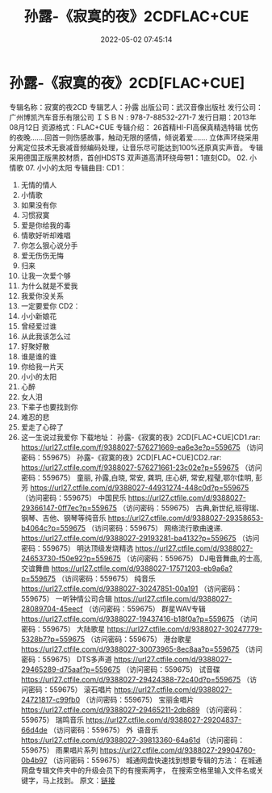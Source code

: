 ﻿---
title: 孙露-《寂寞的夜》2CDFLAC+CUE
date: 2022-05-02 07:45:14
categories: APE、FLAC、MP3
tags: 华语中文
---
# 孙露-《寂寞的夜》2CD[FLAC+CUE]

专辑名称：寂寞的夜2CD
专辑艺人：孙露
出版公司：武汉音像出版社
发行公司：广州博凯汽车音乐有限公司
ＩＳＢＮ :
978-7-88532-271-7
发行日期：2013年08月12日
资源格式：FLAC+CUE
专辑介绍：
26首精HI-FI高保真精选特辑
忧伤的夜晚.......回首一则伤感故事，触动无限的感情，倾说着爱.......
立体声环绕采用分离定位技术无衰减音频编码处理，让音乐尽可能达到100%还原真实声音。
专辑采用德国正版黑胶材质，首创HDSTS
双声道高清环绕母带1：1直刻CD。
02. 小情歌
07. 小小的太阳
专辑曲目:
CD1：
01. 无情的情人
02. 小情歌
03. 如果没有你
04. 习惯寂寞
05. 爱是你给我的毒
06. 情歌好听却难唱
07. 你怎么狠心说分手
08. 爱无伤伤无悔
09. 归来
10. 让我一次爱个够
11. 为什么就是不爱我
12. 我爱你没关系
13. 一定要爱你
CD2：
01. 小小新娘花
02. 曾经爱过谁
03. 从此我该怎么过
04. 好聚好散
05. 谁是谁的谁
06. 你给我一片天
07. 小小的太阳
08. 心醉
09. 女人泪
10. 下辈子也要找到你
11. 难忍的悲
12. 爱走了心碎了
13. 这一生说过我爱你
下载地址：
孙露-《寂寞的夜》2CD[FLAC+CUE]CD1.rar: https://url27.ctfile.com/f/9388027-576271669-ea6e3e?p=559675
（访问密码：559675）
孙露-《寂寞的夜》2CD[FLAC+CUE]CD2.rar: https://url27.ctfile.com/f/9388027-576271661-23c02e?p=559675
（访问密码：559675）
童丽, 孙露,白晓, 常安, 龚玥, 庄心妍, 常安,程璧,鄂尔佳明, 彭芳
https://url27.ctfile.com/d/9388027-44931274-448c0d?p=559675
（访问密码：559675）
中国民乐
https://url27.ctfile.com/d/9388027-29366147-0ff7ec?p=559675
（访问密码：559675）
古典,新世纪,班得瑞、钢琴、吉他、钢琴等纯音乐
https://url27.ctfile.com/d/9388027-29358653-b4064c?p=559675
（访问密码：559675）
网络流行歌曲速递.
https://url27.ctfile.com/d/9388027-29193281-ba4132?p=559675
（访问密码：559675）
明达顶级发烧精选
https://url27.ctfile.com/d/9388027-24653730-f50e92?p=559675
（访问密码：559675）
DJ电音舞曲,的士高, 交谊舞曲
https://url27.ctfile.com/d/9388027-17571203-eb9a6a?p=559675
（访问密码：559675）
纯音乐
https://url27.ctfile.com/d/9388027-30247851-00a191
（访问密码：559675）
一听钟情公司合辑
https://url27.ctfile.com/d/9388027-28089704-45eecf
（访问密码：559675）
群星WAV专辑
https://url27.ctfile.com/d/9388027-19437416-b18f0a?p=559675
（访问密码：559675）
大陆歌星
https://url27.ctfile.com/d/9388027-30247779-5328b7?p=559675
（访问密码：559675）
港台歌星
https://url27.ctfile.com/d/9388027-30073965-8ec8aa?p=559675
（访问密码：559675）
DTS多声道
https://url27.ctfile.com/d/9388027-29465289-d75aaf?p=559675
（访问密码：559675）
试音碟
https://url27.ctfile.com/d/9388027-29424388-72c40d?p=559675
（访问密码：559675）
滚石唱片
https://url27.ctfile.com/d/9388027-24721817-c99fb0
（访问密码：559675）
宝丽金唱片
https://url27.ctfile.com/d/9388027-29465211-2db889
（访问密码：559675）
瑞鸣音乐
https://url27.ctfile.com/d/9388027-29204837-66d4de
（访问密码：559675）
外  语音乐
https://url27.ctfile.com/d/9388027-39813360-64a61d
（访问密码：559675）
雨果唱片系列
https://url27.ctfile.com/d/9388027-29904760-0b4b97
（访问密码：559675）
城通网盘快速找到想要专辑的方法：
在城通网盘专辑文件夹中的升级会员下的有搜索两字，
在搜索空格里输入文件名或关键字，马上找到。
原文：[链接](https://blog.sina.com.cn/s/blog_1647c7e7601030wzt.html)